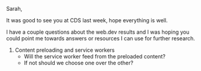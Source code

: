 Sarah, 

It was good to see you at CDS last week, hope everything is well. 

I have a couple questions about the web.dev results and I was hoping you could point me towards answers or resources I can use for further research. 

1. Content preloading and service workers
    * Will the service worker feed from the preloaded content? 
    * If not should we choose one over the other?
